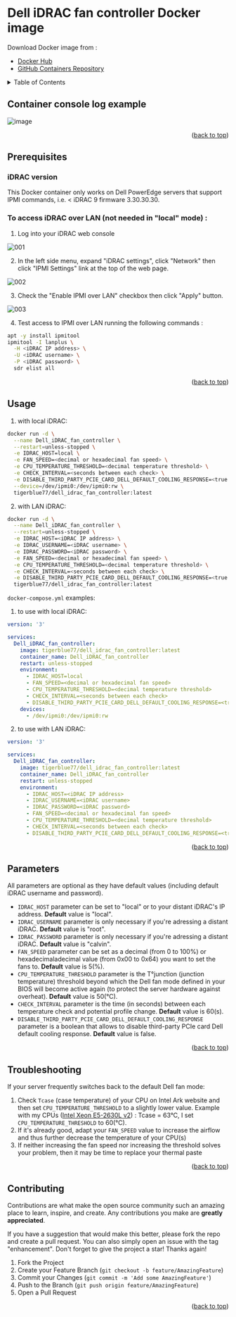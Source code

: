 <div id="top"></div>

# Dell iDRAC fan controller Docker image
Download Docker image from :
- [Docker Hub](https://hub.docker.com/r/tigerblue77/dell_idrac_fan_controller)
- [GitHub Containers Repository](https://github.com/tigerblue77/Dell_iDRAC_fan_controller_Docker/pkgs/container/dell_idrac_fan_controller)

<!-- TABLE OF CONTENTS -->
<details>
  <summary>Table of Contents</summary>
  <ol>
    <li><a href="#container-console-log-example">Container console log example</a></li>
    <li><a href="#usage">Usage</a></li>
    <li><a href="#parameters">Parameters</a></li>
    <li><a href="#troubleshooting">Troubleshooting</a></li>
    <li><a href="#contributing">Contributing</a></li>
  </ol>
</details>

## Container console log example

![image](https://user-images.githubusercontent.com/37409593/216442212-d2ad7ff7-0d6f-443f-b8ac-c67b5f613b83.png)

<p align="right">(<a href="#top">back to top</a>)</p>

<!-- PREREQUISITES -->
## Prerequisites
### iDRAC version

This Docker container only works on Dell PowerEdge servers that support IPMI commands, i.e. < iDRAC 9 firmware 3.30.30.30.

### To access iDRAC over LAN (not needed in "local" mode) :

1. Log into your iDRAC web console

![001](https://user-images.githubusercontent.com/37409593/210168273-7d760e47-143e-4a6e-aca7-45b483024139.png)

2. In the left side menu, expand "iDRAC settings", click "Network" then click "IPMI Settings" link at the top of the web page.

![002](https://user-images.githubusercontent.com/37409593/210168249-994f29cc-ac9e-4667-84f7-07f6d9a87522.png)

3. Check the "Enable IPMI over LAN" checkbox then click "Apply" button.

![003](https://user-images.githubusercontent.com/37409593/210168248-a68982c4-9fe7-40e7-8b2c-b3f06fbfee62.png)

4. Test access to IPMI over LAN running the following commands :
```bash
apt -y install ipmitool
ipmitool -I lanplus \
  -H <iDRAC IP address> \
  -U <iDRAC username> \
  -P <iDRAC password> \
  sdr elist all
```

<p align="right">(<a href="#top">back to top</a>)</p>

<!-- USAGE -->
## Usage

1. with local iDRAC:

```bash
docker run -d \
  --name Dell_iDRAC_fan_controller \
  --restart=unless-stopped \
  -e IDRAC_HOST=local \
  -e FAN_SPEED=<decimal or hexadecimal fan speed> \
  -e CPU_TEMPERATURE_THRESHOLD=<decimal temperature threshold> \
  -e CHECK_INTERVAL=<seconds between each check> \
  -e DISABLE_THIRD_PARTY_PCIE_CARD_DELL_DEFAULT_COOLING_RESPONSE=<true or false> \
  --device=/dev/ipmi0:/dev/ipmi0:rw \
  tigerblue77/dell_idrac_fan_controller:latest
```

2. with LAN iDRAC:

```bash
docker run -d \
  --name Dell_iDRAC_fan_controller \
  --restart=unless-stopped \
  -e IDRAC_HOST=<iDRAC IP address> \
  -e IDRAC_USERNAME=<iDRAC username> \
  -e IDRAC_PASSWORD=<iDRAC password> \
  -e FAN_SPEED=<decimal or hexadecimal fan speed> \
  -e CPU_TEMPERATURE_THRESHOLD=<decimal temperature threshold> \
  -e CHECK_INTERVAL=<seconds between each check> \
  -e DISABLE_THIRD_PARTY_PCIE_CARD_DELL_DEFAULT_COOLING_RESPONSE=<true or false> \
  tigerblue77/dell_idrac_fan_controller:latest
```

`docker-compose.yml` examples:

1. to use with local iDRAC:

```yml
version: '3'

services:
  Dell_iDRAC_fan_controller:
    image: tigerblue77/dell_idrac_fan_controller:latest
    container_name: Dell_iDRAC_fan_controller
    restart: unless-stopped
    environment:
      - IDRAC_HOST=local
      - FAN_SPEED=<decimal or hexadecimal fan speed>
      - CPU_TEMPERATURE_THRESHOLD=<decimal temperature threshold>
      - CHECK_INTERVAL=<seconds between each check>
      - DISABLE_THIRD_PARTY_PCIE_CARD_DELL_DEFAULT_COOLING_RESPONSE=<true or false>
    devices:
      - /dev/ipmi0:/dev/ipmi0:rw
```

2. to use with LAN iDRAC:

```yml
version: '3'

services:
  Dell_iDRAC_fan_controller:
    image: tigerblue77/dell_idrac_fan_controller:latest
    container_name: Dell_iDRAC_fan_controller
    restart: unless-stopped
    environment:
      - IDRAC_HOST=<iDRAC IP address>
      - IDRAC_USERNAME=<iDRAC username>
      - IDRAC_PASSWORD=<iDRAC password>
      - FAN_SPEED=<decimal or hexadecimal fan speed>
      - CPU_TEMPERATURE_THRESHOLD=<decimal temperature threshold>
      - CHECK_INTERVAL=<seconds between each check>
      - DISABLE_THIRD_PARTY_PCIE_CARD_DELL_DEFAULT_COOLING_RESPONSE=<true or false>
```

<p align="right">(<a href="#top">back to top</a>)</p>

<!-- PARAMETERS -->
## Parameters

All parameters are optional as they have default values (including default iDRAC username and password).

- `IDRAC_HOST` parameter can be set to "local" or to your distant iDRAC's IP address. **Default** value is "local".
- `IDRAC_USERNAME` parameter is only necessary if you're adressing a distant iDRAC. **Default** value is "root".
- `IDRAC_PASSWORD` parameter is only necessary if you're adressing a distant iDRAC. **Default** value is "calvin".
- `FAN_SPEED` parameter can be set as a decimal (from 0 to 100%) or hexadecimaladecimal value (from 0x00 to 0x64) you want to set the fans to. **Default** value is 5(%).
- `CPU_TEMPERATURE_THRESHOLD` parameter is the T°junction (junction temperature) threshold beyond which the Dell fan mode defined in your BIOS will become active again (to protect the server hardware against overheat). **Default** value is 50(°C).
- `CHECK_INTERVAL` parameter is the time (in seconds) between each temperature check and potential profile change. **Default** value is 60(s).
- `DISABLE_THIRD_PARTY_PCIE_CARD_DELL_DEFAULT_COOLING_RESPONSE` parameter is a boolean that allows to disable third-party PCIe card Dell default cooling response. **Default** value is false.

<p align="right">(<a href="#top">back to top</a>)</p>

<!-- TROUBLESHOOTING -->
## Troubleshooting

If your server frequently switches back to the default Dell fan mode:
1. Check `Tcase` (case temperature) of your CPU on Intel Ark website and then set `CPU_TEMPERATURE_THRESHOLD` to a slightly lower value. Example with my CPUs ([Intel Xeon E5-2630L v2](https://www.intel.com/content/www/us/en/products/sku/75791/intel-xeon-processor-e52630l-v2-15m-cache-2-40-ghz/specifications.html)) : Tcase = 63°C, I set `CPU_TEMPERATURE_THRESHOLD` to 60(°C).
2. If it's already good, adapt your `FAN_SPEED` value to increase the airflow and thus further decrease the temperature of your CPU(s)
3. If neither increasing the fan speed nor increasing the threshold solves your problem, then it may be time to replace your thermal paste

<p align="right">(<a href="#top">back to top</a>)</p>

<!-- CONTRIBUTING -->
## Contributing

Contributions are what make the open source community such an amazing place to learn, inspire, and create. Any contributions you make are **greatly appreciated**.

If you have a suggestion that would make this better, please fork the repo and create a pull request. You can also simply open an issue with the tag "enhancement".
Don't forget to give the project a star! Thanks again!

1. Fork the Project
2. Create your Feature Branch (`git checkout -b feature/AmazingFeature`)
3. Commit your Changes (`git commit -m 'Add some AmazingFeature'`)
4. Push to the Branch (`git push origin feature/AmazingFeature`)
5. Open a Pull Request

<p align="right">(<a href="#top">back to top</a>)</p>
